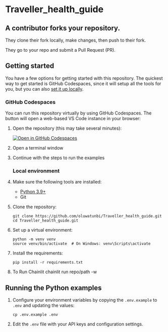 # Traveller_health_guide

## A contributor forks your repository.

They clone their fork locally, make changes, then push to their fork.

They go to your repo and submit a Pull Request (PR).
## Getting started

You have a few options for getting started with this repository.
The quickest way to get started is GitHub Codespaces, since it will setup all the tools for you, but you can also [set it up locally](#local-environment).

### GitHub Codespaces

You can run this repository virtually by using GitHub Codespaces. The button will open a web-based VS Code instance in your browser:

1. Open the repository (this may take several minutes):

    [![Open in GitHub Codespaces](https://github.com/codespaces/badge.svg)](https://codespaces.new/Azure-Samples/python-ai-agents-demos)

2. Open a terminal window
3. Continue with the steps to run the examples

   ### Local environment

1. Make sure the following tools are installed:

    * [Python 3.9+](https://www.python.org/downloads/)
    * Git

2. Clone the repository:

    ```shell
    git clone https://github.com/oluwatunbi/Traveller_health_guide.git
    cd Traveller_health_guide.git
    ```

3. Set up a virtual environment:

    ```shell
    python -m venv venv
    source venv/bin/activate  # On Windows: venv\Scripts\activate
    ```

4. Install the requirements:

    ```shell
    pip install -r requirements.txt
    ```
5. To Run Chainlit
   chainlit run repo/path -w

## Running the Python examples

1. Configure your environment variables by copying the `.env.example` to `.env` and updating the values:

    ```shell
    cp .env.example .env
    ```

2. Edit the `.env` file with your API keys and configuration settings.

